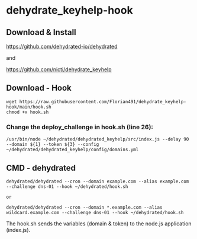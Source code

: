 # dehydrate_keyhelp-hook

## Download & Install

https://github.com/dehydrated-io/dehydrated

and

https://github.com/nicti/dehydrate_keyhelp

## Download - Hook

```
wget https://raw.githubusercontent.com/Florian491/dehydrate_keyhelp-hook/main/hook.sh
chmod +x hook.sh
```

### Change the deploy_challenge in hook.sh (line 26):

```
/usr/bin/node ~/dehydrated/dehydrated_keyhelp/src/index.js --delay 90 --domain ${1} --token ${3} --config ~/dehydrated/dehydrated_keyhelp/config/domains.yml
```

## CMD - dehydrated

```
dehydrated/dehydrated --cron --domain example.com --alias example.com --challenge dns-01 --hook ~/dehydrated/hook.sh

or

dehydrated/dehydrated --cron --domain *.example.com --alias wildcard.example.com --challenge dns-01 --hook ~/dehydrated/hook.sh
```

The hook.sh sends the variables (domain & token) to the node.js application (index.js).
